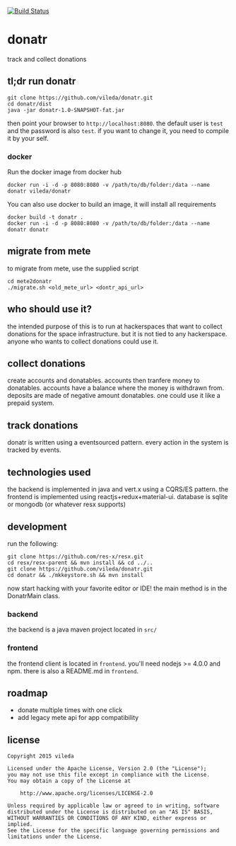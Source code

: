[![Build Status](https://travis-ci.org/vileda/donatr.svg?branch=master)](https://travis-ci.org/vileda/donatr)

# donatr
track and collect donations

## tl;dr run donatr
```
git clone https://github.com/vileda/donatr.git
cd donatr/dist
java -jar donatr-1.0-SNAPSHOT-fat.jar
```

then point your browser to `http://localhost:8080`.
the default user is `test` and the password is also `test`.
if you want to change it, you need to compile it by your self.

### docker
Run the docker image from docker hub
```
docker run -i -d -p 8080:8080 -v /path/to/db/folder:/data --name donatr vileda/donatr
```

You can also use docker to build an image, it will install all requirements
```
docker build -t donatr .
docker run -i -d -p 8080:8080 -v /path/to/db/folder:/data --name donatr donatr
```

## migrate from mete
to migrate from mete, use the supplied script
```
cd mete2donatr
./migrate.sh <old_mete_url> <dontr_api_url>
```

## who should use it?
the intended purpose of this is to run at hackerspaces that want to collect donations for the space infrastructure.
but it is not tied to any hackerspace. anyone who wants to collect donations could use it.

## collect donations
create accounts and donatables. accounts then tranfere money to donatables.
accounts have a balance where the money is withdrawn from.
deposits are made of negative amount donatables.
one could use it like a prepaid system.

## track donations
donatr is written using a eventsourced pattern. every action in the system is tracked by events.

## technologies used
the backend is implemented in java and vert.x using a CQRS/ES pattern.
the frontend is implemented using reactjs+redux+material-ui.
database is sqlite or mongodb (or whatever resx supports)

## development
run the following:
```
git clone https://github.com/res-x/resx.git
cd resx/resx-parent && mvn install && cd ../..
git clone https://github.com/vileda/donatr.git
cd donatr && ./mkkeystore.sh && mvn install
```

now start hacking with your favorite editor or IDE!
the main method is in the DonatrMain class.

### backend
the backend is a java maven project located in `src/`

### frontend
the frontend client is located in `frontend`.
you'll need nodejs >= 4.0.0 and npm.
there is also a README.md in `frontend`.

## roadmap
* donate multiple times with one click
* add legacy mete api for app compatibility

## license
```
Copyright 2015 vileda

Licensed under the Apache License, Version 2.0 (the "License");
you may not use this file except in compliance with the License.
You may obtain a copy of the License at

    http://www.apache.org/licenses/LICENSE-2.0

Unless required by applicable law or agreed to in writing, software
distributed under the License is distributed on an "AS IS" BASIS,
WITHOUT WARRANTIES OR CONDITIONS OF ANY KIND, either express or implied.
See the License for the specific language governing permissions and
limitations under the License.
```
